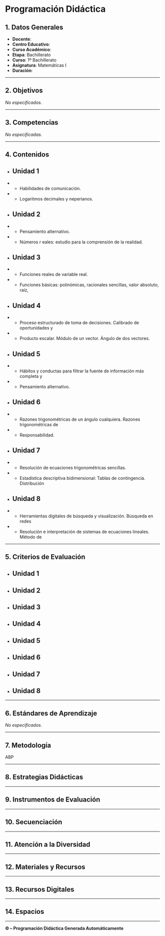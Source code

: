 # Programación Didáctica

## 1. Datos Generales

- **Docente**: 
- **Centro Educativo**: 
- **Curso Académico**: 
- **Etapa**: Bachillerato
- **Curso**: 1º Bachillerato
- **Asignatura**: Matemáticas I
- **Duración**: 

---

## 2. Objetivos


_No especificados._


---

## 3. Competencias


_No especificadas._


---

## 4. Contenidos



- ## Unidad 1

- - Habilidades de comunicación.

- - Logaritmos decimales y neperianos.

- ## Unidad 2

- - Pensamiento alternativo.

- - Números r eales: estudio para la comprensión de la realidad.

- ## Unidad 3

- - Funciones reales de variable real.

- - Funciones básicas: polinómicas, racionales sencillas, valor absoluto, raíz,

- ## Unidad 4

- - Proceso estructurado de toma de decisiones. Calibrado de oportunidades y

- - Producto escalar. Módulo de un vector. Ángulo de dos vectores.

- ## Unidad 5

- - Hábitos y conductas para filtrar la fuente de información más completa y

- - Pensamiento alternativo.

- ## Unidad 6

- - Razones trigonométricas de un ángulo cualquiera. Razones trigonométricas de

- - Responsabilidad.

- ## Unidad 7

- - Resolución de ecuaciones trigonométricas sencillas.

- - Estadística descriptiva bidimensional: Tablas de contingencia. Distribución

- ## Unidad 8

- - Herramientas digitales de búsqueda y visualización. Búsqueda en redes

- - Resolución e interpretación de sistemas de ecuaciones lineales. Método de



---

## 5. Criterios de Evaluación



- ## Unidad 1

- ## Unidad 2

- ## Unidad 3

- ## Unidad 4

- ## Unidad 5

- ## Unidad 6

- ## Unidad 7

- ## Unidad 8



---

## 6. Estándares de Aprendizaje


_No especificados._


---

## 7. Metodología

ABP

---

## 8. Estrategias Didácticas



---

## 9. Instrumentos de Evaluación



---

## 10. Secuenciación



---

## 11. Atención a la Diversidad



---

## 12. Materiales y Recursos



---

## 13. Recursos Digitales



---

## 14. Espacios



---

**©  – Programación Didáctica Generada Automáticamente**